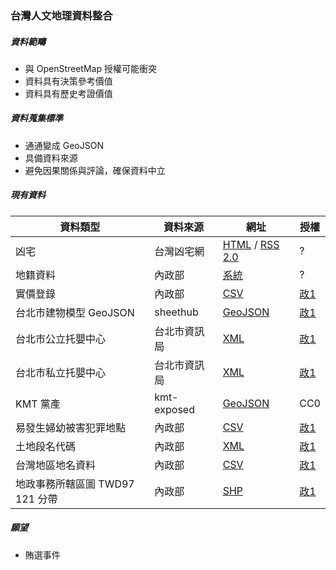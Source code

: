 ### 台灣人文地理資料整合

##### 資料範疇
* 與 OpenStreetMap 授權可能衝突
* 資料具有決策參考價值
* 資料具有歷史考證價值

##### 資料蒐集標準
* 通通變成 GeoJSON
* 具備資料來源
* 避免因果關係與評論，確保資料中立

##### 現有資料
資料類型 | 資料來源 | 網址 | 授權
---- | ---- | ---- | ----
凶宅 | 台灣凶宅網 | [HTML](http://unluckyhouse.com/showthread.php?t=7281) / [RSS 2.0](http://unluckyhouse.com/external.php) | ?
地籍資料 | 內政部 | [系統](http://easymap.land.moi.gov.tw/R02/Index) | ?
實價登錄 | 內政部 | [CSV](http://plvr.land.moi.gov.tw/DownloadOpenData) | [政1](http://data.gov.tw/?q=principle)
台北市建物模型 GeoJSON | sheethub | [GeoJSON](https://github.com/sheethub/tpe3d/tree/master/geojsons) | [政1](http://data.gov.tw/?q=principle)
台北市公立托嬰中心 | 台北市資訊局 | [XML](http://data.taipei/opendata/datalist/datasetMeta?oid=01ac5a1d-dfc3-44c7-84a7-6d76bcb2879b) | [政1](http://data.gov.tw/?q=principle)
台北市私立托嬰中心 | 台北市資訊局 | [XML](http://data.taipei/opendata/datalist/datasetMeta?oid=081df75e-85c7-464c-b125-546920911c5c) | [政1](http://data.gov.tw/?q=principle)
KMT 黨產 | kmt-exposed | [GeoJSON](https://github.com/kmt-exposed/kmt-exposed.github.io/tree/master/data) | CC0
易發生婦幼被害犯罪地點 | 內政部 | [CSV](http://data.moi.gov.tw/MoiOD/Data/DataDetail.aspx?oid=DBB18796-8A89-4917-B4AB-D0AF26FAFEDC) | [政1](http://data.gov.tw/?q=principle)
土地段名代碼 | 內政部 | [XML](http://data.moi.gov.tw/MoiOD/Data/DataDetail.aspx?oid=151BCC68-3185-4D80-A3DE-88F2F647B445) | [政1](http://data.gov.tw/?q=principle)
台灣地區地名資料| 內政部 | [CSV](http://data.moi.gov.tw/MoiOD/Data/DataDetail.aspx?oid=72BA3432-7B07-4FF4-86AA-FD9213006920) | [政1](http://data.gov.tw/?q=principle)
地政事務所轄區圖 TWD97 121 分帶 | 內政部 | [SHP](http://data.moi.gov.tw/MoiOD/Data/DataDetail.aspx?oid=45B8A9CF-A2D0-4EC2-9168-BF96CD3C5CEB) | [政1](http://data.gov.tw/?q=principle)

##### 願望
* 賄選事件
